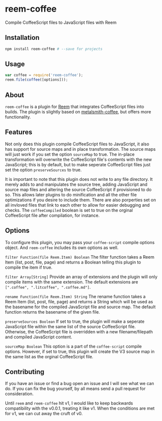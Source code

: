 reem-coffee
===

Compile CoffeeScript files to JavaScript files with Reem

## Installation

```bash
npm install reem-coffee # --save for projects
```

## Usage

```javascript
var coffee = require('reem-coffee');
reem.file(coffee([options]));
```

## About

`reem-coffee` is a plugin for [Reem](https://github.com/andrejewski/reem) that integrates CoffeeScript files into builds. The plugin is slightly based on [metalsmith-coffee](https://github.com/joaoafrmartins/metalsmith-coffee), but offers more functionality.

## Features

Not only does this plugin compile CoffeeScript files to JavaScript, it also has support for source maps and in place transformation. The source maps will just work if you set the option `sourceMap` to true. The in-place transformation will overwrite the CoffeeScript file's contents with the new JavaScript; this is by default, but to make seperate CoffeeScript files just set the option `preserveSources` to true.

It is important to note that this plugin does not write to any file directory. It merely adds to and manipulates the source tree, adding JavaScript and source map files and altering the source CoffeeScript if provisioned to do so. This allows later plugins to do minification and all the other file optimizations if you desire to include them. There are also porperties set on all invloved files that link to each other to allow for easier debugging and checks. The `coffeeCompiled` boolean is set to true on the orginal CoffeeScript file after compilation, for instance.

## Options

To configure this plugin, you may pass your `coffee-script` compile options object. And `reem-coffee` includes its own options as well.

`filter Function(file Reem.Item) Boolean`
The filter function takes a Reem Item (list, post, file, page) and returns a Boolean telling this plugin to compile the item if true.

`filter Array[String]`
Provide an array of extensions and the plugin will only compile items with the same extension. The default extensions are `[".coffee", ".litcoffee", ".coffee.md"]`.

`rename Function(file Reem.Item) String`
The rename function takes a Reem Item (list, post, file, page) and returns a String which will be used as the basename for the compiled JavaScript file and source map. The default function returns the basename of the given file.

`preserveSources Boolean`
If set to true, the plugin will make a seperate JavaScript file within the same list of the source CoffeeScript file. Otherwise, the CoffeeScript file is overridden with a new filename/filepath and compiled JavaScript content.

`sourceMap Boolean`
This option is a part of the `coffee-script` compile options. However, if set to true, this plugin will create the V3 source map in the same list as the orginal CoffeeScript file.

## Contributing

If you have an issue or find a bug open an issue and I will see what we can do. If you can fix the bug yourself, by all means send a pull request for consideration.

Until `reem` and `reem-coffee` hit v1, I would like to keep backwards compatibility with the v0.0.1, treating it like v1. When the conditions are met for v1, we can cut away the cruft of v0.
